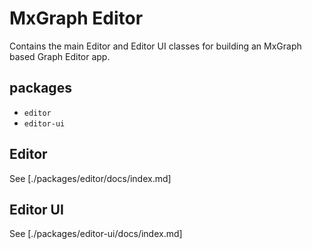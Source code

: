 # MxGraph Editor

Contains the main Editor and Editor UI classes for building an MxGraph based Graph Editor app.

## packages

- `editor`
- `editor-ui`

## Editor

See [./packages/editor/docs/index.md]

## Editor UI

See [./packages/editor-ui/docs/index.md]
